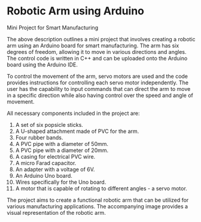 # Robotic Arm using Arduino
Mini Project for Smart Manufacturing

The above description outlines a mini project that involves creating a robotic arm using an Arduino board for smart manufacturing. The arm has six degrees of freedom, allowing it to move in various directions and angles. The control code is written in C++ and can be uploaded onto the Arduino board using the Arduino IDE.

To control the movement of the arm, servo motors are used and the code provides instructions for controlling each servo motor independently. The user has the capability to input commands that can direct the arm to move in a specific direction while also having control over the speed and angle of movement.

All necessary components included in the project are:
1. A set of six popsicle sticks.
2. A U-shaped attachment made of PVC for the arm.
3. Four rubber bands.
4. A PVC pipe with a diameter of 50mm.
5. A PVC pipe with a diameter of 20mm.
6. A casing for electrical PVC wire.
7. A micro Farad capacitor.
8. An adapter with a voltage of 6V.
9. An Arduino Uno board.
10. Wires specifically for the Uno board.
11. A motor that is capable of rotating to different angles - a servo motor.


The project aims to create a functional robotic arm that can be utilized for various manufacturing applications. The accompanying image provides a visual representation of the robotic arm.




